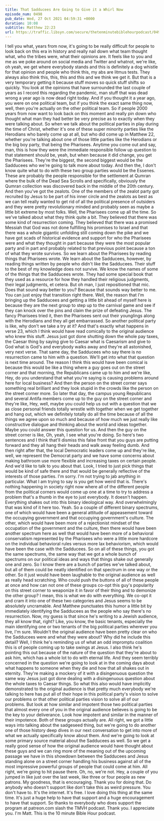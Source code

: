 ```yaml
---
title: That Sadducees Are Going to Give it a Whirl Now
episode_num: 0498
pub_date: Wed, 27 Oct 2021 04:59:31 +0000
duration: 10:08
subtitle: Matthew 22:23
url: https://traffic.libsyn.com/secure/thetenminutebiblehourpodcast/0498_-_That_Sadducees_Are_Going_to_Give_it_a_Whirl_Now.mp3
---
```


 I tell you what, years from now, it's going to be really difficult for people to look back on this era in history and really nail down what team thought what, who the tribes were, what their opinions are. It feels like to you and me as we poke around on social media and Twitter and whatnot, we're like, oh yeah, we get where everybody stands and this is definitely a dog whistle for that opinion and people who think this, my abs are litmus tests. They always also think this, this, this and this and we think we get it. But that is a very temporary getting it because stuff moves so quick stuff shifts so quickly. You look at the opinions that have surrounded the last couple of years as I record this regarding the pandemic, man stuff that was dead wrong a year ago is now dead right today. And if you thought it a year ago, you were on one political team, but if you think the exact same thing now, well, then you're actually on the other political team. So if people 2000 years from now want to look back on this moment and really pin down who thought what man they had better be very precise as to exactly when they were talking about. So when we talk about the political parties in play during the time of Christ, whether it's one of these super minority parties like the Herodians who barely come up at all, but who did come up in Matthew 22, whether you're talking about one of those little parties like the Herodians or the big boy party, that being the Pharisees. Anytime you come out and say, man, this is how they were the immediate responsible follow up question to that statement should be, yeah, but when because it did change, you get the Pharisees. They're the biggest, the second biggest would be the Sadducees who we're going to talk more about today. And then the, I don't know quite what to do with these two group parties would be the Essenes. These are probably the people responsible for the settlement at Qumran where the bulk of the Dead Sea Scrolls and specifically, obviously the Qumran collection was discovered back in the middle of the 20th century. And then you've got the zealots. One of the members of the zealot party got recruited by Jesus to be part of his inner circle and the zealots as best as we can tell really wanted to get rid of all the political presence of outsiders and they were pretty revolutionary minded and probably seen as maybe a little bit extreme by most folks. Well, the Pharisees come up all the time. So we've talked about what they think quite a bit. They believed that there was some kind of resurrection coming. They believed that there was a promised Messiah that God was not done fulfilling his promises to Israel and that there was a whole gigantic unfolding still coming down the pike and we have got scads of historical evidence and support for who the Pharisees were and what they thought in part because they were the most popular party and in part and probably related to that previous point because a ton of what they wrote survives. So we learn about the Pharisees by reading things that Pharisees wrote. We learn about the Sadducees, however, by reading things written by people who didn't like the Sadducees. Their stuff to the best of my knowledge does not survive. We know the names of some of the things that the Sadducees wrote. They had some special book that they used as a resource for how they handled their religious judgments, their legal judgments, et cetera. But oh man, I just repositioned that mic. Does that sound way better to you? Because that sounds way better to me. You can just enjoy that transition right there. Well, the reason that I'm bringing up the Sadducees and getting a little bit ahead of myself here is because they are the next group to step up to the carnival game and see if they can knock over the pins and claim the prize of defeating Jesus. The fancy Pharisees tried it, then the Pharisees sent out their younglings along with the Herodians and they all get embarrassed. So another political party is like, why don't we take a try at it? And that's exactly what happens in verse 23, which I think would have read comically to the original audience who knew this stuff. Jesus just got done shutting down the whole pay taxes, the Caesar thing by saying give to Caesar what is Caesarism and give to God what is God's and everybody walks away and they're all astonished, very next verse. That same day, the Sadducees who say there is no resurrection came to him with a question. We'll get into what that question is next time around. The reason I think this would have been comical is because this would be like a thing where a guy goes out on the street corner and that morning, the Republicans came up to him and we're like, Hey, do you understand that what you're saying is causing problems around here for local business? And then the person on the street corner says something real brilliant and they look stupid in the crowds like the person on the street corner more. So later that day, the campus young Republicans and several Antifa members come up to the guy on the street corner and they're like, Hey, well, maybe you could help us out with a question that we as close personal friends totally wrestle with together when we get together and hang out, which we definitely totally do all the time because of all the things we agree upon so much and because of how much we just really like constructive dialogue and thinking about the world and ideas together. Maybe you could answer this question for us. And then the guy on the street corner is like, Oh, yeah, I see what you're doing. So here's two sentences and I think that'll dismiss this false front that you guys are putting forward and they all hang their heads and walk away feeling dumb. And then right after that, the local Democratic leaders come up and they're like, well, we represent the Democrat party and we have some concerns about making bathroom use more flexible and increasing taxes on certain people. And we'd like to talk to you about that. Look, I tried to just pick things that would be kind of safe there and that would be generally reflective of the interests of those parties. I'm sorry. I'm not trying to jab anything in particular. What I am trying to say is you get how weird that is. There's nothing happening in society right now where all of the different people from the political corners would come up one at a time to try to address a problem that's a thumb in the eye to just everybody. It doesn't happen. Everything shakes out into this binary ideological way. And overwhelmingly that was kind of it here too. Yeah. So a couple of different binary spectrums, one of which would have been a general attitude of appeasement toward the occupying government and that occupying government's culture. The other, which would have been more of a rejectionist mindset of the occupation of the government and the culture, then there would have been another spectrum here as well that would have been more of a behavioral conservatism represented by the Pharisees who were a little more hardcore on the individual behavioral rules versus more lax behaviorism, which would have been the case with the Sadducees. So on all of these things, you got the same spectrums, the same way that we got a whole bunch of spectrums on our political ideas and ways that things shake out generally one and zero. So I know there are a bunch of parties we've talked about, but all of them could be neatly identified on that spectrum in one way or the other. So it just would have been laughable to the original audience as well as really head scratching. Who could push the buttons of all of these people at once and how can not one of these groups co-opt this guy's popularity on this street corner to weaponize it in favor of their thing and to demonize the other group? I mean, this is what we do with everything. We co-opt it and cram it into one of these two categories and Jesus seems to be absolutely uncramable. And Matthew punctuates this humor a little bit by immediately identifying the Sadducees as the people who say there's no resurrection. Now, my guess is that since he's writing to a Jewish audience, they all know that, right? Like, you know, the basic tenants, especially the main identifying one or two tenants of the big political parties wherever you live, I'm sure. Wouldn't the original audience have been pretty clear on who the Sadducees were and what they were about? Why did he include this detail? Well, I think he's reminding us of what an odd impromptu coalition this is of people coming up to take swings at Jesus. I also think he's pointing this out because of the nature of the question that they're about to ask him, which has a whole lot to do with eternal life. And they seem terribly concerned in the question we're going to look at in the coming days about what happens to someone when they die and how that all shakes out in eternity. They're making a mockery of it with a disingenuous question the same way Jesus just got done dealing with a disingenuous question about the whole taxes to Caesar things. So what this also would have implicitly demonstrated to the original audience is that pretty much everybody we're talking to here has put all of their hope in this political party's vision to solve our problems or that other political parties vision to solve all of our problems. But look at how similar and impotent those two political parties that almost every one of you in the original audience believes is going to be the key to your deliverance. Look how impotent and similar in the manner of their impotence. Both of these groups actually are. All right, we got a little ways into talking about the sadgeseed thing, but we're going to do another one of those history deep dives in our next conversation to get into more of what we actually specifically know about them. And we're going to look at some primary source material about the Sadducees as well. So we get a really good sense of how the original audience would have thought about these guys and we can ring more of the meaning out of the upcoming passage we have in this showdown between the Sadducees and Jesus standing alone on a street corner handling his business against all of the most impressive powerful groups of people that could come at him. All right, we're going to hit pause there. Oh, no, we're not. Hey, a couple of you jumped in like just over the last week, like three or four people as new patrons. My goodness, that is encouraging. Thank you for doing that. Do anybody who doesn't support like don't take this as weird pressure. You don't have to. It's the internet. It's free. I love doing this thing at the same time. It's just a huge help to have that support and a huge encouragement to have that support. So thanks to everybody who does support the program at patreon.com slash the TMVH podcast. Thank you. I appreciate you. I'm Matt. This is the 10 minute Bible Hour podcast.